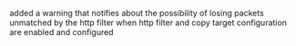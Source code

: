 added a warning that notifies about the possibility of losing packets 
unmatched by the http filter when http filter and copy target 
configuration are enabled and configured